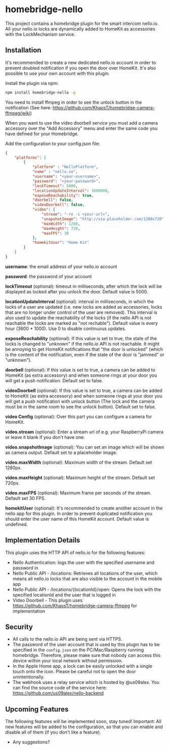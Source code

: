 # homebridge-nello

This project contains a homebridge plugin for the smart intercom nello.io. All your nello.io locks are dynamically added to HomeKit as accessories with the LockMechanism service.

## Installation

It's recommended to create a new dedicated nello.io account in order to prevent doubled notification if you open the door over HomeKit. It's also possible to use your own account with this plugin.

Install the plugin via npm:

```bash
npm install homebridge-nello -g
```

You need to install ffmpeg in order to see the unlock button in the notification (See here: https://github.com/KhaosT/homebridge-camera-ffmpeg/wiki)

When you want to use the video doorbell service you must add a camera accessory over the "Add Accessory" menu and enter the same code you have defined for your Homebridge.

Add the configuration to your config.json file:

```json
{
    "platforms": [
        {
            "platform" : "NelloPlatform",
            "name" : "nello.io",
            "username": "<your-username>",
            "password": "<your-password>",
            "lockTimeout": 5000,
            "locationUpdateInterval": 3600000,
            "exposeReachability": true,
            "doorbell": false,
            "videoDoorbell": false,
            "video": {
                "stream": "-re -i <your-url>",
                "snapshotImage": "http://via.placeholder.com/1280x720",
                "maxWidth": 1280,
                "maxHeight": 720,
                "maxFPS": 30
            },
            "homekitUser": "Home Kit"
        }
    ]
}
```

**username**: the email address of your nello.io account

**password**: the password of your account

**lockTimeout** (optional): timeout in milliseconds, after which the lock will be displayed as locked after you unlock the door. Default value is 5000.

**locationUpdateInterval** (optional): interval in milliseconds, in which the locks of a user are updated (i.e. new locks are added as accessories, locks that are no longer under control of the user are removed). This interval is also used to update the reachability of the locks (if the nello API is not reachable the locks are marked as "not rechable"). Default value is every hour (3600 * 1000). Use 0 to disable continuous updates.

**exposeReachability** (optional): If this value is set to true, the state of the locks is changed to "unknown" if the nello.io API is not reachable. It might be annoying to get HomeKit notifications that "the door is unlocked" (which is the content of the notification, even if the state of the door is "jammed" or "unknown").

**doorbell** (optional): If this value is set to true, a camera can be added to HomeKit (as extra accessory) and when someone rings at your door you will get a push notification. Default set to false.

**videoDoorbell** (optional): If this value is set to true, a camera can be added to HomeKit (as extra accessory) and when someone rings at your door you will get a push notification with unlock button (The lock and the camera must be in the same room to see the unlock button). Default set to false.

**video Config** (optional): Over this part you can configure a camera for HomeKit.

**video.stream** (optional): Enter a stream url of e.g. your RaspberryPi camera or leave it blank if you don't have one.

**video.snapshotImage** (optional): You can set an image which will be shown as camera output. Default set to a placeholder image.

**video.maxWidth** (optional): Maximum width of the stream. Default set 1280px.

**video.maxHeight** (optional): Maximum height of the stream. Default set 720px.

**video.maxFPS** (optional): Maximum frame per seconds of the stream. Default set 30 FPS.

**homekitUser** (optional): It's recommended to create another account in the nello app for this plugin. In order to prevent duplicated notification you should enter the user name of this HomeKit account. Default value is undefined.

## Implementation Details

This plugin uses the HTTP API of nello.io for the following features:
* Nello Authentication: logs the user with the specified username and password in
* Nello Public API - /locations: Retrieves all locations of the user, which means all nello.io locks that are also visible to the account in the mobile app
* Nello Public API - /locations/{locationId}/open: Opens the lock with the specified locationId and the user that is logged in
* Video Doorbell - This plugin uses https://github.com/KhaosT/homebridge-camera-ffmpeg for implementation 

## Security

* All calls to the nello.io API are being sent via HTTPS. 
* The password of the user account that is used by this plugin has to be specified in the `config.json` on the PC/Mac/Raspberry running homebridge. Therefore, please make sure that nobody can access this device within your local network without permission. 
* In the Apple Home app, a lock can be easily unlocked with a single touch onto the icon. Please be careful not to open the door unintentionally.
* The webhook uses a relay service which is hosted by @us09alex. You can find the source code of the service here: https://github.com/us09alex/nello-backend

## Upcoming Features

The following features will be implemented soon, stay tuned!
Important: All new features will be added to the configuration, so that you can enable and disable all of them (if you don't like a feature).

* Any suggestions?
